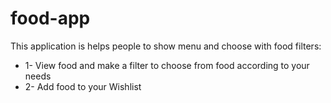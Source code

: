 # food-app
This application is helps people to show menu and choose with food filters:
* 1- View food and make a filter to choose from food according to your needs
* 2- Add food to your Wishlist
